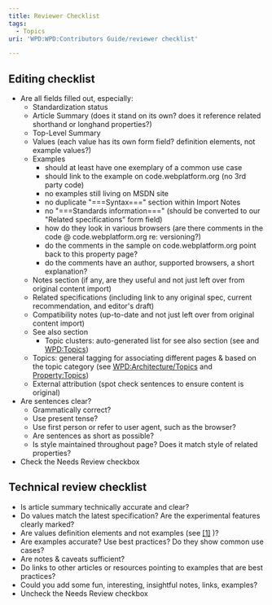 ```yaml
---
title: Reviewer Checklist
tags:
  - Topics
uri: 'WPD:WPD:Contributors Guide/reviewer checklist'

---
```

## <span>Editing checklist</span>

-   Are all fields filled out, especially:
    -   Standardization status
    -   Article Summary (does it stand on its own? does it reference related shorthand or longhand properties?)
    -   Top-Level Summary
    -   Values (each value has its own form field? definition elements, not example values?)
    -   Examples
        -   should at least have one exemplary of a common use case
        -   should link to the example on code.webplatform.org (no 3rd party code)
        -   no examples still living on MSDN site
        -   no duplicate "===Syntax===" section within Import Notes
        -   no "===Standards information===" (should be converted to our "Related specifications" form field)
        -   how do they look in various browsers (are there comments in the code @ code.webplatform.org re: versioning?)
        -   do the comments in the sample on code.webplatform.org point back to this property page?
        -   do the comments have an author, supported browsers, a short explanation?
    -   Notes section (if any, are they useful and not just left over from original content import)
    -   Related specifications (including link to any original spec, current recommendation, and editor's draft)
    -   Compatibility notes (up-to-date and not just left over from original content import)
    -   See also section
        -   Topic clusters: auto-generated list for see also section (see and [WPD:Topics](/WPD:Topics))
    -   Topics: general tagging for associating different pages & based on the topic category (see [WPD:Architecture/Topics](/WPD:Architecture/Topics) and [Property:Topics](/Property:Topics))
    -   External attribution (spot check sentences to ensure content is original)
-   Are sentences clear?
    -   Grammatically correct?
    -   Use present tense?
    -   Use first person or refer to user agent, such as the browser?
    -   Are sentences as short as possible?
    -   Is style maintained throughout page? Does it match style of related properties?
-   Check the Needs Review checkbox

## <span>Technical review checklist</span>

-   Is article summary technically accurate and clear?
-   Do values match the latest specification? Are the experimental features clearly marked?
-   Are values definition elements and not examples (see [[1]](http://dev.w3.org/2009/dap/ReSpec.js/documentation.html#definitions) )?
-   Are examples accurate? Use best practices? Do they show common use cases?
-   Are notes & caveats sufficient?
-   Do links to other articles or resources pointing to examples that are best practices?
-   Could you add some fun, interesting, insightful notes, links, examples?
-   Uncheck the Needs Review checkbox
